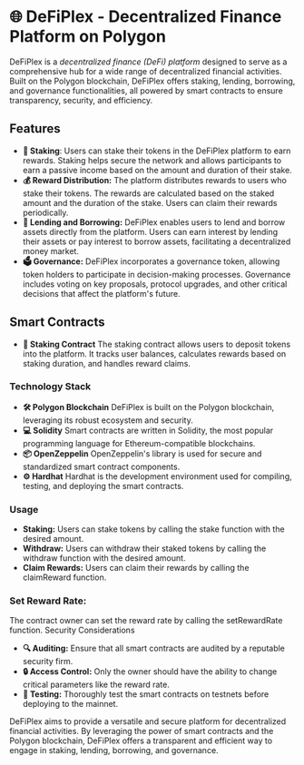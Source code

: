 # 🌐 DeFiPlex - Decentralized Finance Platform on Polygon

DeFiPlex is a *decentralized finance (DeFi) platform* designed to serve as a comprehensive hub for a wide range of decentralized financial activities. Built on the Polygon blockchain, DeFiPlex offers staking, lending, borrowing, and governance functionalities, all powered by smart contracts to ensure transparency, security, and efficiency.

## Features
* **🔐 Staking**: Users can stake their tokens in the DeFiPlex platform to earn rewards. Staking helps secure the network and allows participants to earn a passive income based on the amount and duration of their stake.
* **💰 Reward Distribution:** The platform distributes rewards to users who stake their tokens. The rewards are calculated based on the staked amount and the duration of the stake. Users can claim their rewards periodically.
* **💸 Lending and Borrowing:** DeFiPlex enables users to lend and borrow assets directly from the platform. Users can earn interest by lending their assets or pay interest to borrow assets, facilitating a decentralized money market.
* **🗳️ Governance:** DeFiPlex incorporates a governance token, allowing token holders to participate in decision-making processes. Governance includes voting on key proposals, protocol upgrades, and other critical decisions that affect the platform's future.

## Smart Contracts
* **📜 Staking Contract** The staking contract allows users to deposit tokens into the platform. It tracks user balances, calculates rewards based on staking duration, and handles reward claims.


### Technology Stack
* **🛠️ Polygon Blockchain** DeFiPlex is built on the Polygon blockchain, leveraging its robust ecosystem and security.
* **💻 Solidity** Smart contracts are written in Solidity, the most popular programming language for Ethereum-compatible blockchains.
* **📦 OpenZeppelin** OpenZeppelin's library is used for secure and standardized smart contract components.
* **⚙️ Hardhat** Hardhat is the development environment used for compiling, testing, and deploying the smart contracts.


### Usage
* **Staking:** Users can stake tokens by calling the stake function with the desired amount.
* **Withdraw:** Users can withdraw their staked tokens by calling the withdraw function with the desired amount.
* **Claim Rewards:** Users can claim their rewards by calling the claimReward function.

### Set Reward Rate:

The contract owner can set the reward rate by calling the setRewardRate function.
Security Considerations
* **🔍 Auditing:** Ensure that all smart contracts are audited by a reputable security firm.
* **🔒 Access Control:** Only the owner should have the ability to change critical parameters like the reward rate.
* **🧪 Testing:** Thoroughly test the smart contracts on testnets before deploying to the mainnet.


DeFiPlex aims to provide a versatile and secure platform for decentralized financial activities. By leveraging the power of smart contracts and the Polygon blockchain, DeFiPlex offers a transparent and efficient way to engage in staking, lending, borrowing, and governance.
